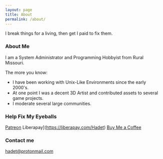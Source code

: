 ```yaml
---
layout: page
title: About
permalink: /about/
---
```


I break things for a living, then get I paid to fix them.

### About Me

I am a System Administrator and Programming Hobbyist from Rural Missouri.

The more you know:
+ I have been working with Unix-Like Environments since the early 2000's.
+ At one point I was a decent 3D Artist and contributed assets to several game projects.
+ I moderate several large communities.

### Help Fix My Eyeballs

[Patreon](https://www.patreon.com/hadetundying)
Liberapay](https://liberapay.com/Hadet)
[Buy Me a Coffee](https://www.buymeacoffee.com/hadet)

### Contact me

[hadet@protonmail.com](mailto:hadet@protonmail.com)
